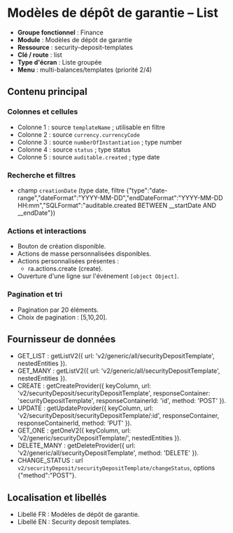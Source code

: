 # Modèles de dépôt de garantie – List

- **Groupe fonctionnel** : Finance
- **Module** : Modèles de dépôt de garantie
- **Ressource** : security-deposit-templates
- **Clé / route** : list
- **Type d'écran** : Liste groupée
- **Menu** : multi-balances/templates (priorité 2/4)

## Contenu principal
### Colonnes et cellules
- Colonne 1 : source `templateName` ; utilisable en filtre
- Colonne 2 : source `currency.currencyCode`
- Colonne 3 : source `numberOfInstantiation` ; type number
- Colonne 4 : source `status` ; type status
- Colonne 5 : source `auditable.created` ; type date

### Recherche et filtres
- champ `creationDate` (type date, filtre {"type":"date-range","dateFormat":"YYYY-MM-DD","endDateFormat":"YYYY-MM-DD HH:mm","SQLFormat":"auditable.created BETWEEN __startDate AND __endDate"})

### Actions et interactions
- Bouton de création disponible.
- Actions de masse personnalisées disponibles.
- Actions personnalisées présentes :
  - ra.actions.create (create).
- Ouverture d'une ligne sur l'événement `[object Object]`.

### Pagination et tri
- Pagination par 20 éléments.
- Choix de pagination : [5,10,20].

## Fournisseur de données
- GET_LIST : getListV2({
  url: 'v2/generic/all/securityDepositTemplate',
  nestedEntities
}).
- GET_MANY : getListV2({
  url: 'v2/generic/all/securityDepositTemplate',
  nestedEntities
}).
- CREATE : getCreateProvider({
  keyColumn,
  url: 'v2/securityDeposit/securityDepositTemplate',
  responseContainer: 'securityDepositTemplate',
  responseContainerId: 'id',
  method: 'POST'
}).
- UPDATE : getUpdateProvider({
  keyColumn,
  url: 'v2/securityDeposit/securityDepositTemplate/:id',
  responseContainer,
  responseContainerId,
  method: 'PUT'
}).
- GET_ONE : getOneV2({
  keyColumn,
  url: 'v2/generic/securityDepositTemplate/',
  nestedEntities
}).
- DELETE_MANY : getDeleteProvider({
  url: 'v2/generic/all/securityDepositTemplate',
  method: 'DELETE'
}).
- CHANGE_STATUS : url `v2/securityDeposit/securityDepositTemplate/changeStatus`, options {"method":"POST"}.

## Localisation et libellés
- Libellé FR : Modèles de dépôt de garantie.
- Libellé EN : Security deposit templates.